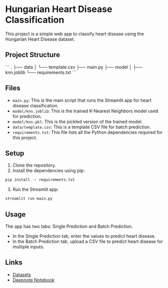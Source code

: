 # Hungarian Heart Disease Classification
This project is a simple web app to classify heart disease using the Hungarian Heart Disease dataset.

## Project Structure
\```
.
├── data
│   └── template.csv
├── main.py
├── model
│   ├── knn.joblib
└── requirements.txt
\```

## Files
- `main.py`: This is the main script that runs the Streamlit app for heart disease classification.
- `model/knn.joblib`: This is the trained K-Nearest Neighbors model used for prediction.
- `model/knn.pkl`: This is the pickled version of the trained model.
- `data/template.csv`: This is a template CSV file for batch prediction.
- `requirements.txt`: This file lists all the Python dependencies required for this project.

## Setup
1. Clone the repository.
2. Install the dependencies using pip:
```bash
pip install -r requirements.txt
```
3. Run the Streamlit app:
```bash
streamlit run main.py
```

## Usage
The app has two tabs: Single Prediction and Batch Prediction.
- In the Single Prediction tab, enter the values to predict heart disease.
- In the Batch Prediction tab, upload a CSV file to predict heart disease for multiple inputs.

## Links
- [Datasets](https://archive.ics.uci.edu/dataset/45/heart+disease)
- [Deepnote Notebook](https://deepnote.com/@hiskia/Heart-Disease-BK-4e521e1d-c937-48e4-b4ad-584bf559f6c4)
